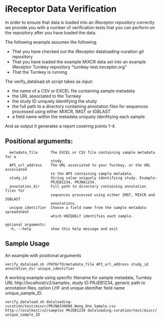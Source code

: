 # iReceptor Data Verification

In order to ensure that data is loaded into an iReceptor repository correctly
we provide you with a number of verification tests that you can perform on the
repository after you have loaded the data. 

The following example assumes the following.
- That you have checked out the iReceptor dataloading-curation git repository
- That you have loaded the example MiXCR data set into an example iReceptor Turnkey repository "turnkey-test.ireceptor.org"
- That the Turnkey is running


The verify_dataload.sh script takes as input:

* the name of a CSV or EXCEL file containing sample metadata
* the URL associated to the Turnkey
* the study ID uniquely identifying the study
* the full path to a directory containing annotation files for sequences processed using either MIXCR, IMGT or 
IGBLAST
* a field name within the metadata uniquely idenfitying each sample

And as output it generates a report covering points 1-4. 

## Positional arguments:

```
  metadata_file      The EXCEL or CSV file containing sample metadata for a
                     study.
  API_url_address    The URL associated to your Turnkey, or the URL associated
                     to the API containing sample metadata.
  study_id           String value uniquely identifying study. Example:
                     PRJEB1234, PRJNA1234.
  annotation_dir     Full path to directory containing annotation files for
                     sequences processed using either IMGT, MIXCR and IGBLAST
                     annotations.
  unique_identifier  Choose a field name from the sample metadata spreadsheet
                     which UNIQUELY identifies each sample.

optional arguments:
  -h, --help         show this help message and exit

```
## Sample Usage

An example with positional arguments

```
verify_dataload.sh /PATH/TO/metadata_file API_url_address study_id annotation_dir unique_identifier
```
A working example using specific filename for sample metadata, Turnkey URL http://localhost/v2/samples, study ID PRJEB1234, generic path to annotation files, option LHF and unique identifier field name unique_sample_ID. 

```
verify_dataload.sh dataloading-curation/test/mixcr/PRJNA330606_Wang_One_Sample.csv http://localhost/v2/samples PRJEB1234 dataloading-curation/test/mixcr/ unique_sample_ID
```


